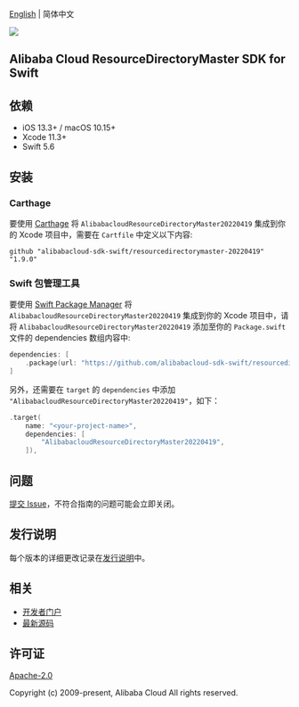 [English](README.md) | 简体中文

![](https://aliyunsdk-pages.alicdn.com/icons/AlibabaCloud.svg)

## Alibaba Cloud ResourceDirectoryMaster SDK for Swift

## 依赖

- iOS 13.3+ / macOS 10.15+
- Xcode 11.3+
- Swift 5.6

## 安装

### Carthage

要使用 [Carthage](https://github.com/Carthage/Carthage) 将 `AlibabacloudResourceDirectoryMaster20220419` 集成到你的 Xcode 项目中，需要在 `Cartfile` 中定义以下内容:

```ogdl
github "alibabacloud-sdk-swift/resourcedirectorymaster-20220419" "1.9.0"
```

### Swift 包管理工具

要使用 [Swift Package Manager](https://swift.org/package-manager/) 将 `AlibabacloudResourceDirectoryMaster20220419` 集成到你的 Xcode 项目中，请将 `AlibabacloudResourceDirectoryMaster20220419` 添加至你的 `Package.swift` 文件的 dependencies 数组内容中:

```swift
dependencies: [
    .package(url: "https://github.com/alibabacloud-sdk-swift/resourcedirectorymaster-20220419.git", from: "1.9.0")
]
```

另外，还需要在 `target` 的 `dependencies` 中添加 `"AlibabacloudResourceDirectoryMaster20220419"`，如下：

```swift
.target(
    name: "<your-project-name>",
    dependencies: [
        "AlibabacloudResourceDirectoryMaster20220419",
    ]),
```

## 问题

[提交 Issue](https://github.com/alibabacloud-sdk-swift/resourcedirectorymaster-20220419/issues/new)，不符合指南的问题可能会立即关闭。

## 发行说明

每个版本的详细更改记录在[发行说明](./ChangeLog.txt)中。

## 相关

* [开发者门户](https://next.api.aliyun.com/home)
* [最新源码](https://github.com/alibabacloud-sdk-swift/resourcedirectorymaster-20220419)

## 许可证

[Apache-2.0](http://www.apache.org/licenses/LICENSE-2.0)

Copyright (c) 2009-present, Alibaba Cloud All rights reserved.
